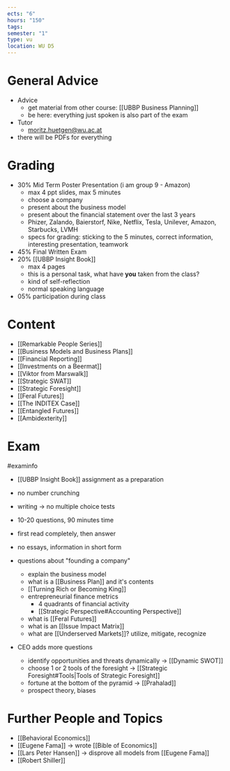 ```yaml
---
ects: "6"
hours: "150"
tags: 
semester: "1"
type: vu
location: WU D5
---
```

# General Advice
- Advice
	- get material from other course: [[UBBP Business Planning]]
	- be here: everything just spoken is also part of the exam
- Tutor
	- moritz.huetgen@wu.ac.at
- there will be PDFs for everything
# Grading
- 30% Mid Term Poster Presentation (i am group 9 - Amazon)
	- max 4 ppt slides, max 5 minutes
	- choose a company
	- present about the business model
	- present about the financial statement over the last 3 years
	- Phizer, Zalando, Baierstorf, Nike, Netflix, Tesla, Unilever, Amazon, Starbucks, LVMH
	- specs for grading: sticking to the 5 minutes, correct information, interesting presentation, teamwork
- 45% Final Written Exam 
- 20% [[UBBP Insight Book]]
	- max 4 pages
	- this is a personal task, what have **you** taken from the class?
	- kind of self-reflection 
	- normal speaking language
- 05% participation during class
# Content
- [[Remarkable People Series]]
- [[Business Models and Business Plans]]
- [[Financial Reporting]]
- [[Investments on a Beermat]]
- [[Viktor from Marswalk]]
- [[Strategic SWAT]]
- [[Strategic Foresight]]
- [[Feral Futures]]
- [[The INDITEX Case]]
- [[Entangled Futures]]
- [[Ambidexterity]]

# Exam
#examinfo
- [[UBBP Insight Book]] assignment as a preparation
- no number crunching
- writing -> no multiple choice tests
- 10-20 questions, 90 minutes time
- first read completely, then answer
- no essays, information in short form

- questions about "founding a company"
	- explain the business model
	- what is a [[Business Plan]] and it's contents
	- [[Turning Rich or Becoming King]]
	- entrepreneurial finance metrics
		- 4 quadrants of financial activity
		- [[Strategic Perspective#Accounting Perspective]]
	- what is [[Feral Futures]]
	- what is an [[Issue Impact Matrix]]
	- what are [[Underserved Markets]]? utilize, mitigate, recognize
- CEO adds more questions
	- identify opportunities and threats dynamically -> [[Dynamic SWOT]]
	- choose 1 or 2 tools of the foresight -> [[Strategic Foresight#Tools|Tools of Strategic Foresight]]
	- fortune at the bottom of the pyramid
		-> [[Prahalad]]
	- prospect theory, biases

# Further People and Topics
- [[Behavioral Economics]]
- [[Eugene Fama]] -> wrote [[Bible of Economics]]
- [[Lars Peter Hansen]] -> disprove all models from [[Eugene Fama]]
- [[Robert Shiller]]